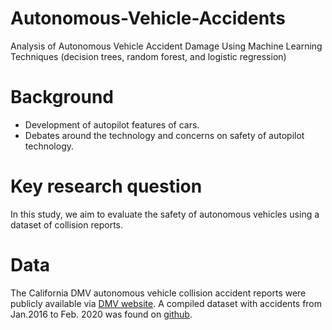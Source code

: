 # Autonomous-Vehicle-Accidents
Analysis of Autonomous Vehicle Accident Damage Using Machine Learning Techniques (decision trees, random forest, and logistic regression)

# Background

- Development of autopilot features of cars.
- Debates around the technology and concerns on safety of autopilot technology.

# Key research question

In this study, we aim to evaluate the safety of autonomous vehicles using a dataset of collision reports. 

# Data

The California DMV autonomous vehicle collision accident reports were publicly available via [DMV website](https://www.dmv.ca.gov/portal/vehicle-industry-services/autonomous-vehicles/autonomous-vehicle-collision-reports/). A compiled dataset with accidents from Jan.2016 to Feb. 2020 was found on [github](https://github.com/Jcressey10/Thesis).
